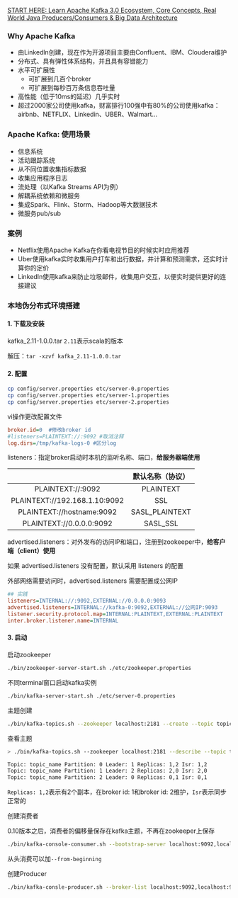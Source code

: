 [START HERE: Learn Apache Kafka 3.0 Ecosystem, Core Concepts, Real World Java Producers/Consumers & Big Data Architecture](https://thoughtworks.udemy.com/course/apache-kafka/learn/lecture/11566872)

### Why Apache Kafka

- 由Linkedln创建，现在作为开源项目主要由Confluent、IBM、Cloudera维护
- 分布式、具有弹性体系结构，并且具有容错能力
- 水平可扩展性
  - 可扩展到几百个broker
  - 可扩展到每秒百万条信息吞吐量
- 高性能（低于10ms的延迟）几乎实时
- 超过2000家公司使用kafka，财富排行100强中有80%的公司使用kafka：airbnb、NETFLIX、Linkedin、UBER、Walmart...

### Apache Kafka: 使用场景

- 信息系统
- 活动跟踪系统
- 从不同位置收集指标数据
- 收集应用程序日志
- 流处理（以Kafka Streams API为例）
- 解耦系统依赖和微服务
- 集成Spark、Flink、Storm、Hadoop等大数据技术
- 微服务pub/sub

### 案例

- Netflix使用Apache Kafka在你看电视节目的时候实时应用推荐
- Uber使用kafka实时收集用户打车和出行数据，并计算和预测需求，还实时计算你的定价
- LinkedIn使用kafka来防止垃圾邮件，收集用户交互，以便实时提供更好的连接建议

### 本地伪分布式环境搭建

#### 1. 下载及安装

kafka_2.11-1.0.0.tar `2.11`表示scala的版本

解压：`tar -xzvf kafka_2.11-1.0.0.tar `

#### 2. 配置

```bash
cp config/server.properties etc/server-0.properties
cp config/server.properties etc/server-1.properties
cp config/server.properties etc/server-2.properties
```

vi操作更改配置文件

```ini
broker.id=0  #修改broker id
#listeners=PLAINTEXT://:9092 #取消注释
log.dirs=/tmp/kafka-logs-0 #区分log
```

listeners：指定broker启动时本机的监听名称、端口，**给服务器端使用**

|                               | 默认名称（协议） |
| :---------------------------: | :--------------: |
|       PLAINTEXT://:9092       |    PLAINTEXT     |
| PLAINTEXT://192.168.1.10:9092 |       SSL        |
|   PLAINTEXT://hostname:9092   |  SASL_PLAINTEXT  |
|   PLAINTEXT://0.0.0.0:9092    |     SASL_SSL     |

advertised.listeners：对外发布的访问IP和端口，注册到zookeeper中，**给客户端（client）使用**

如果 advertised.listeners 没有配置，默认采用 listeners 的配置

外部网络需要访问时，advertised.listeners 需要配置成公网IP

```ini
## 实践
listeners=INTERNAL://:9092,EXTERNAL://0.0.0.0:9093
advertised.listeners=INTERNAL://kafka-0:9092,EXTERNAL://公网IP:9093
listener.security.protocol.map=INTERNAL:PLAINTEXT,EXTERNAL:PLAINTEXT
inter.broker.listener.name=INTERNAL
```

#### 3. 启动

启动zookeeper

```bash
./bin/zookeeper-server-start.sh ./etc/zookeeper.properties
```

不同terminal窗口启动kafka实例

```bash
./bin/kafka-server-start.sh ./etc/server-0.properties
```

主题创建

```bash
./bin/kafka-topics.sh --zookeeper localhost:2181 --create --topic topic_name --partitions 3 --replication-factor 2
```

查看主题

```bash
> ./bin/kafka-topics.sh --zookeeper localhost:2181 --describe --topic topic_name

Topic: topic_name Partition: 0 Leader: 1 Replicas: 1,2 Isr: 1,2
Topic: topic_name Partition: 1 Leader: 2 Replicas: 2,0 Isr: 2,0
Topic: topic_name Partition: 2 Leader: 0 Replicas: 0,1 Isr: 0,1
```

`Replicas: 1,2`表示有2个副本，在broker id: 1和broker id: 2维护，`Isr`表示同步正常的

创建消费者

0.10版本之后，消费者的偏移量保存在kafka主题，不再在zookeeper上保存

```bash
./bin/kafka-console-consumer.sh --bootstrap-server localhost:9092,localhost:9093,localhost:9094 --topic topic_name
```

从头消费可以加`--from-beginning`

创建Producer

```bash
./bin/kafka-consle-producer.sh --broker-list localhost:9092,localhost:9093,localhost:9094 --topic topic_name
```